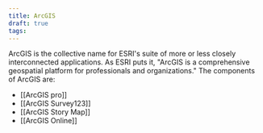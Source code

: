 ```yaml
---
title: ArcGIS
draft: true
tags:
---
```

 
ArcGIS is the collective name for ESRI's suite of more or less closely interconnected applications. As ESRI puts it, "ArcGIS is a comprehensive geospatial platform for professionals and organizations."
The components of ArcGIS are:
- [[ArcGIS pro]]
- [[ArcGIS Survey123]]
- [[ArcGIS Story Map]]
- [[ArcGIS Online]]